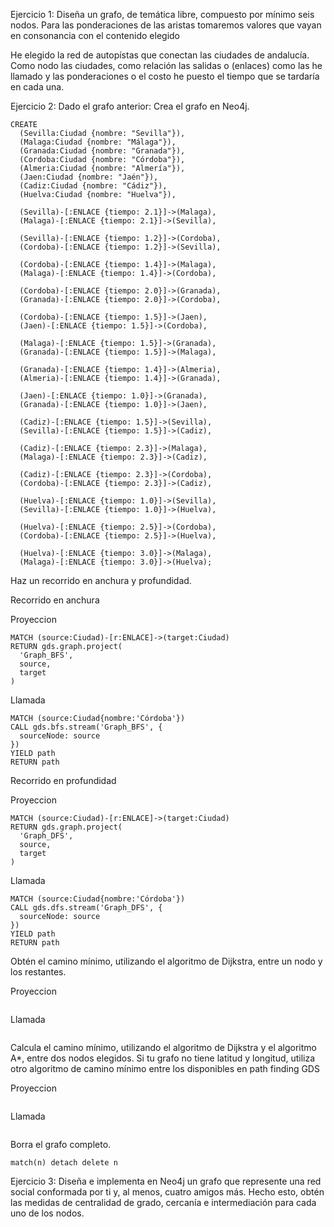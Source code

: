 Ejercicio 1:
Diseña un grafo, de temática libre, compuesto por mínimo seis nodos. Para las ponderaciones de las aristas tomaremos valores que vayan en consonancia con el contenido elegido

He elegido la red de autopístas que conectan las ciudades de andalucía. Como nodo las ciudades, como relación las salidas o (enlaces)
como las he llamado y las ponderaciones o el costo he puesto el tiempo que se tardaría en cada una.

Ejercicio 2: Dado el grafo anterior:
Crea el grafo en Neo4j.

```
CREATE
  (Sevilla:Ciudad {nombre: "Sevilla"}),
  (Malaga:Ciudad {nombre: "Málaga"}),
  (Granada:Ciudad {nombre: "Granada"}),
  (Cordoba:Ciudad {nombre: "Córdoba"}),
  (Almeria:Ciudad {nombre: "Almería"}),
  (Jaen:Ciudad {nombre: "Jaén"}),
  (Cadiz:Ciudad {nombre: "Cádiz"}),
  (Huelva:Ciudad {nombre: "Huelva"}),

  (Sevilla)-[:ENLACE {tiempo: 2.1}]->(Malaga),
  (Malaga)-[:ENLACE {tiempo: 2.1}]->(Sevilla),
  
  (Sevilla)-[:ENLACE {tiempo: 1.2}]->(Cordoba),
  (Cordoba)-[:ENLACE {tiempo: 1.2}]->(Sevilla),
  
  (Cordoba)-[:ENLACE {tiempo: 1.4}]->(Malaga),
  (Malaga)-[:ENLACE {tiempo: 1.4}]->(Cordoba),
  
  (Cordoba)-[:ENLACE {tiempo: 2.0}]->(Granada),
  (Granada)-[:ENLACE {tiempo: 2.0}]->(Cordoba),
  
  (Cordoba)-[:ENLACE {tiempo: 1.5}]->(Jaen),
  (Jaen)-[:ENLACE {tiempo: 1.5}]->(Cordoba),
  
  (Malaga)-[:ENLACE {tiempo: 1.5}]->(Granada),
  (Granada)-[:ENLACE {tiempo: 1.5}]->(Malaga),
  
  (Granada)-[:ENLACE {tiempo: 1.4}]->(Almeria),
  (Almeria)-[:ENLACE {tiempo: 1.4}]->(Granada),
  
  (Jaen)-[:ENLACE {tiempo: 1.0}]->(Granada),
  (Granada)-[:ENLACE {tiempo: 1.0}]->(Jaen),
  
  (Cadiz)-[:ENLACE {tiempo: 1.5}]->(Sevilla),
  (Sevilla)-[:ENLACE {tiempo: 1.5}]->(Cadiz),
  
  (Cadiz)-[:ENLACE {tiempo: 2.3}]->(Malaga),
  (Malaga)-[:ENLACE {tiempo: 2.3}]->(Cadiz),
  
  (Cadiz)-[:ENLACE {tiempo: 2.3}]->(Cordoba),
  (Cordoba)-[:ENLACE {tiempo: 2.3}]->(Cadiz),
  
  (Huelva)-[:ENLACE {tiempo: 1.0}]->(Sevilla),
  (Sevilla)-[:ENLACE {tiempo: 1.0}]->(Huelva),
  
  (Huelva)-[:ENLACE {tiempo: 2.5}]->(Cordoba),
  (Cordoba)-[:ENLACE {tiempo: 2.5}]->(Huelva),
  
  (Huelva)-[:ENLACE {tiempo: 3.0}]->(Malaga),
  (Malaga)-[:ENLACE {tiempo: 3.0}]->(Huelva);
```

Haz un recorrido en anchura y profundidad.

Recorrido en anchura

Proyeccion

```
MATCH (source:Ciudad)-[r:ENLACE]->(target:Ciudad)
RETURN gds.graph.project(
  'Graph_BFS',
  source,
  target
)
```

Llamada

```
MATCH (source:Ciudad{nombre:'Córdoba'})
CALL gds.bfs.stream('Graph_BFS', {
  sourceNode: source
})
YIELD path
RETURN path
```

Recorrido en profundidad

Proyeccion

```
MATCH (source:Ciudad)-[r:ENLACE]->(target:Ciudad)
RETURN gds.graph.project(
  'Graph_DFS',
  source,
  target
)

```

Llamada

```
MATCH (source:Ciudad{nombre:'Córdoba'})
CALL gds.dfs.stream('Graph_DFS', {
  sourceNode: source
})
YIELD path
RETURN path
```

Obtén el camino mínimo, utilizando el algoritmo de Dijkstra, entre un nodo y los restantes.

Proyeccion

```
```

Llamada

```
```

Calcula el camino mínimo, utilizando el algoritmo de Dijkstra y el algoritmo A*, entre dos nodos elegidos. Si tu grafo no tiene latitud y longitud, utiliza otro algoritmo de camino mínimo entre los disponibles en path finding GDS

Proyeccion

```
```

Llamada

```
```

Borra el grafo completo.

```
match(n) detach delete n
```

Ejercicio 3:
Diseña e implementa en Neo4j un grafo que represente una red social conformada por ti y, al menos, cuatro amigos más. Hecho esto, obtén las medidas de centralidad de grado, cercanía e intermediación para cada uno de los nodos.